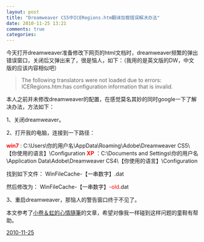 ```yaml
---
layout: post
title: "Dreamweaver CS5中ICERegions.htm翻译加载错误解决办法"
date: 2010-11-25 13:21
comments: true
categories: 
---
```

今天打开dreamweaver准备修改下网页的html文档时，dreamweaver频繁的弹出错误窗口，关闭后又弹出来了，很是恼人，如下：（我用的是英文版的DW，中文版的应该内容相似吧）
<blockquote>The following translators were not loaded due to errors:
ICERegions.htm:has configuration information that is invalid.</blockquote>
本人之前并未修改dreamweaver的配置，在感觉莫名其妙的同时google一下了解决办法，方法如下：<!--more-->

1、关闭dreamweaver。

2、打开我的电脑，连接到一下路径：

<strong><span style="color: #ff0000;"> win7</span></strong> : C:\Users\你的用户名\AppData\Roaming\Adobe\Dreamweaver CS5\【你使用的语言】\Configuration
<strong><span style="color: #ff0000;">XP</span></strong> ：C:\Documents and Settings\你的用户名\Application Data\Adobe\Dreamweaver CS4\【你使用的语言】\Configuration

找到如下文件：
WinFileCache-【一串数字】.dat

然后修改为：
WinFileCache-【一串数字】<span style="color: #ff0000;">-old</span>.dat

3、重启dreamweaver，那恼人的警告窗口终于不见了。

本文参考了<a href="http://www.wretch.cc/blog/sayopium/26257176">小卷＆虹的心情隨筆</a>的文章，希望对像我一样碰到这样问题的童鞋有帮助。

<ins datetime="2010-11-25T04:30:40+00:00">2010-11-25</ins>